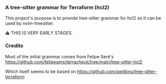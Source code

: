 ### A tree-sitter grammar for Terraform (hcl2)
This project's purpose is to provide tree-sitter grammar for hcl2 so it can be used by nvim-treesitter.

⚠️ THIS IS VERY EARLY STAGES.

### Credits

Most of the initial grammar comes from Felipe Seré's
https://github.com/felipesere/terracheck/tree/main/tree-sitter-hcl2

Which itself seems to be based on
https://github.com/awilkins/tree-sitter-terraform
